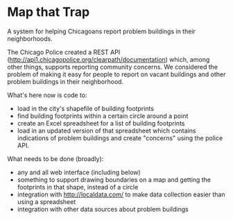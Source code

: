 Map that Trap
=============
A system for helping Chicagoans report problem buildings in their neighborhoods.

The Chicago Police created a REST API (http://api1.chicagopolice.org/clearpath/documentation) which, among other things, supports reporting community concerns. We considered the problem of making it easy for people to report on vacant buildings and other problem buildings in their neighborhood.

What's here now is code to: 
* load in the city's shapefile of building footprints
* find building footprints within a certain circle around a point
* create an Excel spreadsheet for a list of building footprints
* load in an updated version of that spreadsheet which contains indications of problem buildings and create "concerns" using the police API.

What needs to be done (broadly):
* any and all web interface (including below)
* something to support drawing boundaries on a map and getting the footprints in that shape, instead of a circle
* integration with http://localdata.com/ to make data collection easier than using a spreadsheet
* integration with other data sources about problem buildings